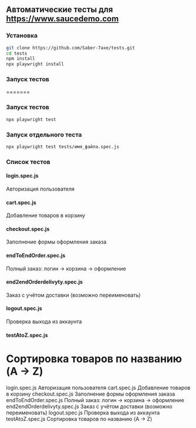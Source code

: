 
## Автоматические тесты для https://www.saucedemo.com

### Установка

```bash
git clone https://github.com/Saber-7axe/tests.git
cd tests
npm install
npx playwright install
```


### Запуск тестов
=======
### Запуск тестов 

```bash
npx playwright test
```

### Запуск отдельного теста

```bash
npx playwright test tests/имя_файла.spec.js
```

### Список тестов

#### login.spec.js
Авторизация пользователя

#### cart.spec.js
Добавление товаров в корзину

#### checkout.spec.js
Заполнение формы оформления заказа

#### endToEndOrder.spec.js
Полный заказ: логин → корзина → оформление

#### end2endOrderdelivyty.spec.js
Заказ с учётом доставки (возможно переименовать)

#### logout.spec.js
Проверка выхода из аккаунта

#### testAtoZ.spec.js
Сортировка товаров по названию (A → Z)
=======
login.spec.js	Авторизация пользователя
cart.spec.js	Добавление товаров в корзину
checkout.spec.js	Заполнение формы оформления заказа
endToEndOrder.spec.js	Полный заказ: логин → корзина → оформление
end2endOrderdelivyty.spec.js	Заказ с учётом доставки (возможно переименовать)
logout.spec.js	Проверка выхода из аккаунта
testAtoZ.spec.js	Сортировка товаров по названию (A → Z)
